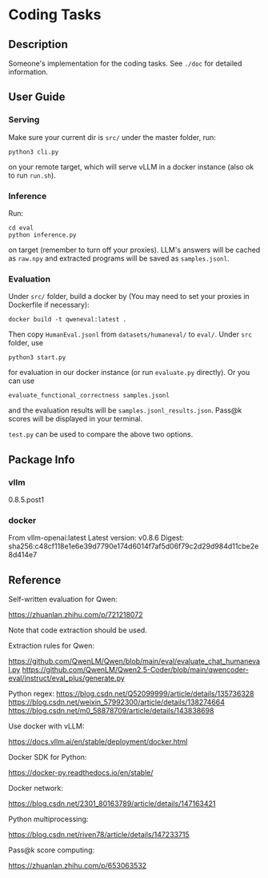 # Coding Tasks

## Description

Someone's implementation for the coding tasks. See `./doc` for detailed information.

## User Guide

### Serving

Make sure your current dir is `src/` under the master folder, run:
```
python3 cli.py
```
on your remote target, which will serve vLLM in a docker instance (also ok to run `run.sh`).

### Inference

Run:
```
cd eval
python inference.py
```
on target (remember to turn off your proxies). LLM's answers will be cached as `raw.npy` and extracted programs will be saved as `samples.jsonl`.

### Evaluation

Under `src/` folder, build a docker by (You may need to set your proxies in Dockerfile if necessary):
```
docker build -t qweneval:latest .
```
Then copy `HumanEval.jsonl` from `datasets/humaneval/` to `eval/`. Under `src` folder, use
```
python3 start.py
```
for evaluation in our docker instance (or run `evaluate.py` directly). Or you can use
```
evaluate_functional_correctness samples.jsonl
```
and the evaluation results will be `samples.jsonl_results.json`. Pass@k scores will be displayed in your terminal.

`test.py` can be used to compare the above two options.

## Package Info

### vllm

0.8.5.post1

### docker

From vllm-openai:latest
Latest version: v0.8.6
Digest: sha256:c48cf118e1e6e39d7790e174d6014f7af5d06f79c2d29d984d11cbe2e8d414e7

## Reference

Self-written evaluation for Qwen:

https://zhuanlan.zhihu.com/p/721218072

Note that code extraction should be used.

Extraction rules for Qwen:

https://github.com/QwenLM/Qwen/blob/main/eval/evaluate_chat_humaneval.py
https://github.com/QwenLM/Qwen2.5-Coder/blob/main/qwencoder-eval/instruct/eval_plus/generate.py

Python regex:
https://blog.csdn.net/Q52099999/article/details/135736328
https://blog.csdn.net/weixin_57992300/article/details/138274664
https://blog.csdn.net/m0_58878709/article/details/143838698

Use docker with vLLM:

https://docs.vllm.ai/en/stable/deployment/docker.html

Docker SDK for Python:

https://docker-py.readthedocs.io/en/stable/

Docker network:

https://blog.csdn.net/2301_80163789/article/details/147163421

Python multiprocessing:

https://blog.csdn.net/riven78/article/details/147233715

Pass@k score computing:

https://zhuanlan.zhihu.com/p/653063532
